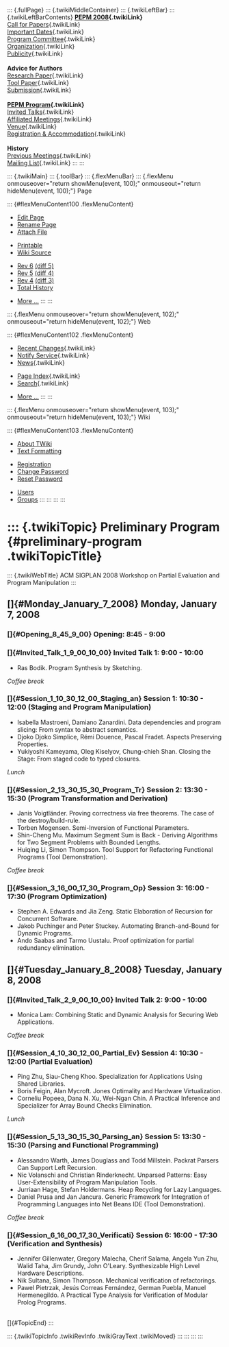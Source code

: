::: {.fullPage}
::: {.twikiMiddleContainer}
::: {.twikiLeftBar}
::: {.twikiLeftBarContents}
**[PEPM 2008](WebHome){.twikiLink}**\
[Call for Papers](CallForPapers){.twikiLink}\
[Important Dates](ImportantDates){.twikiLink}\
[Program Committee](ProgramCommittee){.twikiLink}\
[Organization](ConferenceOrganization){.twikiLink}\
[Publicity](PEPMPublicity){.twikiLink}\
\
**Advice for Authors**\
[Research Paper](ResearchPaperAdvice){.twikiLink}\
[Tool Paper](ToolPaperAdvice){.twikiLink}\
[Submission](PaperSubmission){.twikiLink}\
\
**[PEPM Program](PEPMProgram){.twikiLink}**\
[Invited Talks](InvitedTalks){.twikiLink}\
[Affiliated Meetings](AffiliatedMeetings){.twikiLink}\
[Venue](WorkshopVenue){.twikiLink}\
[Registration & Accommodation](RegistrationAndAccomodation){.twikiLink}\
\
**History**\
[Previous Meetings](PreviousMeetings){.twikiLink}\
[Mailing List](PEPMNews){.twikiLink}
:::
:::

::: {.twikiMain}
::: {.toolBar}
::: {.flexMenuBar}
::: {.flexMenu onmouseover="return showMenu(event, 100);" onmouseout="return hideMenu(event, 100);"}
Page

::: {#flexMenuContent100 .flexMenuContent}
-   [Edit
    Page](http://www.program-transformation.org/edit/PEPM08/PreliminaryProgram?t=1536828926)
-   [Rename
    Page](http://www.program-transformation.org/rename/PEPM08/PreliminaryProgram)
-   [Attach
    File](http://www.program-transformation.org/attach/PEPM08/PreliminaryProgram)

<!-- -->

-   [Printable](http://www.program-transformation.org/view/PEPM08/PreliminaryProgram?skin=print.pattern)
-   [Wiki
    Source](http://www.program-transformation.org/view/PEPM08/PreliminaryProgram?skin=text&raw=on&contenttype=text/plain)

<!-- -->

-   [Rev
    6](http://www.program-transformation.org/view/PEPM08/PreliminaryProgram?rev=1.6)
    [(diff 5)](http://www.program-transformation.org/rdiff/PEPM08/PreliminaryProgram?rev1=1.6&rev2=1.5)
-   [Rev
    5](http://www.program-transformation.org/view/PEPM08/PreliminaryProgram?rev=1.5)
    [(diff 4)](http://www.program-transformation.org/rdiff/PEPM08/PreliminaryProgram?rev1=1.5&rev2=1.4)
-   [Rev
    4](http://www.program-transformation.org/view/PEPM08/PreliminaryProgram?rev=1.4)
    [(diff 3)](http://www.program-transformation.org/rdiff/PEPM08/PreliminaryProgram?rev1=1.4&rev2=1.3)
-   [Total
    History](http://www.program-transformation.org/rdiff/PEPM08/PreliminaryProgram)

<!-- -->

-   [More
    \...](http://www.program-transformation.org/oops/PEPM08/PreliminaryProgram?template=oopsmore&param1=1.6&param2=1.6)
:::
:::

::: {.flexMenu onmouseover="return showMenu(event, 102);" onmouseout="return hideMenu(event, 102);"}
Web

::: {#flexMenuContent102 .flexMenuContent}
-   [Recent Changes](WebChanges){.twikiLink}
-   [Notify Service](WebNotify){.twikiLink}
-   [News](WebNews){.twikiLink}

<!-- -->

-   [Page Index](WebIndex){.twikiLink}
-   [Search](WebSearch){.twikiLink}

<!-- -->

-   [More
    \...](http://www.program-transformation.org/oops/PEPM08/PreliminaryProgram?template=oopsmore&param1=1.6&param2=1.6)
:::
:::

::: {.flexMenu onmouseover="return showMenu(event, 103);" onmouseout="return hideMenu(event, 103);"}
Wiki

::: {#flexMenuContent103 .flexMenuContent}
-   [About
    TWiki](http://www.program-transformation.org/view/TWiki/WebHome)
-   [Text
    Formatting](http://www.program-transformation.org/view/TWiki/TextFormattingRules)

<!-- -->

-   [Registration](http://www.program-transformation.org/view/TWiki/TWikiRegistration)
-   [Change
    Password](http://www.program-transformation.org/view/TWiki/ChangePassword)
-   [Reset
    Password](http://www.program-transformation.org/view/TWiki/ResetPassword)

<!-- -->

-   [Users](http://www.program-transformation.org/view/Main/TWikiUsers)
-   [Groups](http://www.program-transformation.org/view/Main/TWikiGroups)
:::
:::
:::
:::

::: {.twikiTopic}
Preliminary Program {#preliminary-program .twikiTopicTitle}
===================

::: {.twikiWebTitle}
ACM SIGPLAN 2008 Workshop on Partial Evaluation and Program Manipulation
:::

[]{#Monday_January_7_2008} Monday, January 7, 2008
--------------------------------------------------

### []{#Opening_8_45_9_00} Opening: 8:45 - 9:00

### []{#Invited_Talk_1_9_00_10_00} Invited Talk 1: 9:00 - 10:00

-   Ras Bodik. Program Synthesis by Sketching.

*Coffee break*

### []{#Session_1_10_30_12_00_Staging_an} Session 1: 10:30 - 12:00 (Staging and Program Manipulation)

-   Isabella Mastroeni, Damiano Zanardini. Data dependencies and program
    slicing: From syntax to abstract semantics.
-   Djoko Djoko Simplice, Rémi Douence, Pascal Fradet. Aspects
    Preserving Properties.
-   Yukiyoshi Kameyama, Oleg Kiselyov, Chung-chieh Shan. Closing the
    Stage: From staged code to typed closures.

*Lunch*

### []{#Session_2_13_30_15_30_Program_Tr} Session 2: 13:30 - 15:30 (Program Transformation and Derivation)

-   Janis Voigtländer. Proving correctness via free theorems. The case
    of the destroy/build-rule.
-   Torben Mogensen. Semi-Inversion of Functional Parameters.
-   Shin-Cheng Mu. Maximum Segment Sum is Back - Deriving Algorithms for
    Two Segment Problems with Bounded Lengths.
-   Huiqing Li, Simon Thompson. Tool Support for Refactoring Functional
    Programs (Tool Demonstration).

*Coffee break*

### []{#Session_3_16_00_17_30_Program_Op} Session 3: 16:00 - 17:30 (Program Optimization)

-   Stephen A. Edwards and Jia Zeng. Static Elaboration of Recursion for
    Concurrent Software.
-   Jakob Puchinger and Peter Stuckey. Automating Branch-and-Bound for
    Dynamic Programs.
-   Ando Saabas and Tarmo Uustalu. Proof optimization for partial
    redundancy elimination.

[]{#Tuesday_January_8_2008} Tuesday, January 8, 2008
----------------------------------------------------

### []{#Invited_Talk_2_9_00_10_00} Invited Talk 2: 9:00 - 10:00

-   Monica Lam: Combining Static and Dynamic Analysis for Securing Web
    Applications.

*Coffee break*

### []{#Session_4_10_30_12_00_Partial_Ev} Session 4: 10:30 - 12:00 (Partial Evaluation)

-   Ping Zhu, Siau-Cheng Khoo. Specialization for Applications Using
    Shared Libraries.
-   Boris Feigin, Alan Mycroft. Jones Optimality and Hardware
    Virtualization.
-   Corneliu Popeea, Dana N. Xu, Wei-Ngan Chin. A Practical Inference
    and Specializer for Array Bound Checks Elimination.

*Lunch*

### []{#Session_5_13_30_15_30_Parsing_an} Session 5: 13:30 - 15:30 (Parsing and Functional Programming)

-   Alessandro Warth, James Douglass and Todd Millstein. Packrat Parsers
    Can Support Left Recursion.
-   Nic Volanschi and Christian Rinderknecht. Unparsed Patterns: Easy
    User-Extensibility of Program Manipulation Tools.
-   Jurriaan Hage, Stefan Holdermans. Heap Recycling for Lazy Languages.
-   Daniel Prusa and Jan Jancura. Generic Framework for Integration of
    Programming Languages into Net Beans IDE (Tool Demonstration).

*Coffee break*

### []{#Session_6_16_00_17_30_Verificati} Session 6: 16:00 - 17:30 (Verification and Synthesis)

-   Jennifer Gillenwater, Gregory Malecha, Cherif Salama, Angela Yun
    Zhu, Walid Taha, Jim Grundy, John O\'Leary. Synthesizable High Level
    Hardware Descriptions.
-   Nik Sultana, Simon Thompson. Mechanical verification of
    refactorings.
-   Pawel Pietrzak, Jesús Correas Fernández, German Puebla, Manuel
    Hermenegildo. A Practical Type Analysis for Verification of Modular
    Prolog Programs.

\
[]{#TopicEnd}
:::

::: {.twikiTopicInfo .twikiRevInfo .twikiGrayText .twikiMoved}
:::
:::
:::
:::
